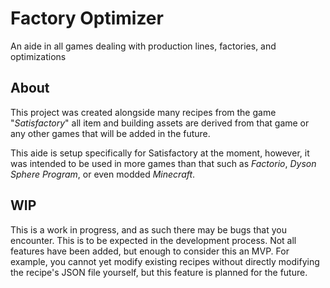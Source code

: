 # Factory Optimizer

An aide in all games dealing with production lines, factories, and optimizations

## About

This project was created alongside many recipes from the game "_Satisfactory_" all item and building assets are derived from that game or any other games that will be added in the future.

This aide is setup specifically for Satisfactory at the moment, however, it was intended to be used in more games than that such as _Factorio_, _Dyson Sphere Program_, or even modded _Minecraft_.

## WIP

This is a work in progress, and as such there may be bugs that you encounter. This is to be expected in the development process. Not all features have been added, but enough to consider this an MVP. For example, you cannot yet modify existing recipes without directly modifying the recipe's JSON file yourself, but this feature is planned for the future.
